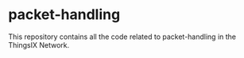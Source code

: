 # packet-handling

This repository contains all the code related to packet-handling in the ThingsIX Network.
